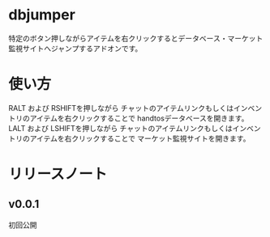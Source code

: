 # dbjumper
特定のボタン押しながらアイテムを右クリックするとデータベース・マーケット監視サイトへジャンプするアドオンです。

# 使い方
RALT および RSHIFTを押しながら チャットのアイテムリンクもしくはインベントリのアイテムを右クリックすることで
handtosデータベースを開きます。  
LALT および LSHIFTを押しながら チャットのアイテムリンクもしくはインベントリのアイテムを右クリックすることで
マーケット監視サイトを開きます。  
# リリースノート

## v0.0.1
初回公開